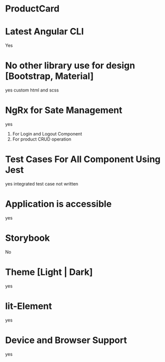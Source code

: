# ProductCard

# Latest Angular CLI

Yes

# No other library use for design [Bootstrap, Material]

yes custom html and scss

# NgRx for Sate Management

yes

1. For Login and Logout Component
2. For product CRUD operation

# Test Cases For All Component Using Jest

yes integrated test case not written

# Application is accessible

yes

# Storybook

No

# Theme [Light | Dark]

yes

# lit-Element

yes

# Device and Browser Support

yes

